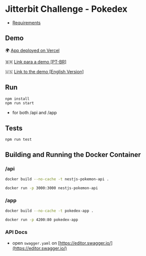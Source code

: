 # Jitterbit Challenge - Pokedex

- [Requirements](./requirements.md)

## Demo

🌍 [App deployed on Vercel](https://pokedex-app-green-two.vercel.app/)

🇧🇷 [Link para a demo [PT-BR]](https://www.loom.com/share/8a0c12faaa55478dae37c4066fc927ba)

🇺🇸 [Link to the demo [English Version]](https://www.loom.com/share/043bdc21fbba479baf3945f58c41f764)

## Run

```bash
npm install
npm run start
```

- for both /api and /app

## Tests

```bash
npm run test
```

## Building and Running the Docker Container

### /api

```bash
docker build --no-cache -t nestjs-pokemon-api .
```

```bash
docker run -p 3000:3000 nestjs-pokemon-api
```

### /app

```bash
docker build --no-cache -t pokedex-app .
```

```bash
docker run -p 4200:80 pokedex-app
```

### API Docs

- open `swagger.yaml` on [https://editor.swagger.io/](https://editor.swagger.io/)
